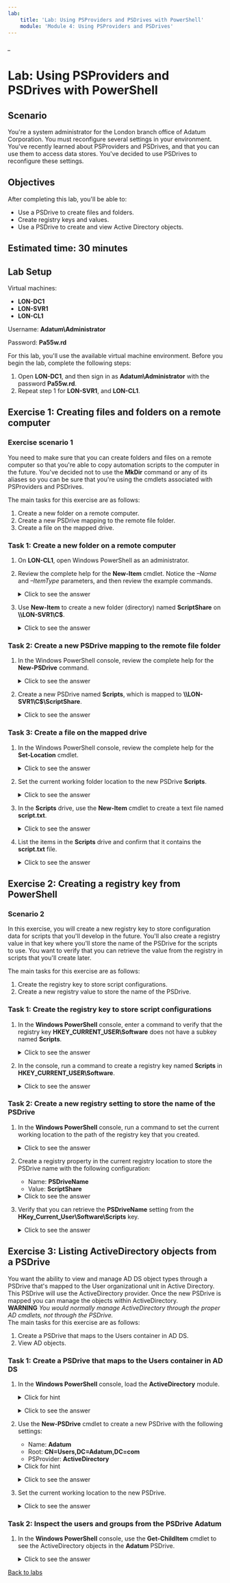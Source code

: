 ```yaml
---
lab:
    title: 'Lab: Using PSProviders and PSDrives with PowerShell'
    module: 'Module 4: Using PSProviders and PSDrives'
---
```


<!--
    <details><summary>Click for hint</summary><Strong> 

    ``` 
    HINT
    ```
    </Strong></details> 
    <details><summary>Click to see the answer</summary><Strong> 
    
    ```
    ANSWER
    ```
    </Strong></details> 
-->

###### _

# Lab: Using PSProviders and PSDrives with PowerShell

## Scenario

You're a system administrator for the London branch office of Adatum Corporation. You must reconfigure several settings in your environment. You've recently learned about PSProviders and PSDrives, and that you can use them to access data stores. You've decided to use PSDrives to reconfigure these settings.

## Objectives

After completing this lab, you'll be able to:

- Use a PSDrive to create files and folders.
- Create registry keys and values.
- Use a PSDrive to create and view Active Directory objects.

## Estimated time: 30 minutes

## Lab Setup

Virtual machines:

- **LON-DC1**
- **LON-SVR1**
- **LON-CL1**

Username: **Adatum\\Administrator**

Password: **Pa55w.rd**

For this lab, you'll use the available virtual machine environment. Before you begin the lab, complete the following steps:

1. Open **LON-DC1**, and then sign in as **Adatum\\Administrator** with the password **Pa55w.rd**.
1. Repeat step 1 for **LON-SVR1**, and **LON-CL1**.

## Exercise 1: Creating files and folders on a remote computer

### Exercise scenario 1

You need to make sure that you can create folders and files on a remote computer so that you're able to copy automation scripts to the computer in the future. You've decided not to use the **MkDir** command or any of its aliases so you can be sure that you're using the cmdlets associated with PSProviders and PSDrives.

The main tasks for this exercise are as follows:

1. Create a new folder on a remote computer.
1. Create a new PSDrive mapping to the remote file folder.
1. Create a file on the mapped drive.

### Task 1: Create a new folder on a remote computer

1. On **LON-CL1**, open Windows PowerShell as an administrator.
1. Review the complete help for the **New-Item** cmdlet. Notice the *–Name* and *–ItemType* parameters, and then review the example commands.
    <details><summary>Click to see the answer</summary><Strong> 
    
    ```PowerShell
    Get-Help New-Item -ShowWindow
    ```
    </Strong></details> 
3. Use **New-Item** to create a new folder (directory) named **ScriptShare** on **\\\LON-SVR1\C$**.
    <details><summary>Click to see the answer</summary><Strong> 
    
    ```PowerShell
    New-Item -Path \\Lon-Svr1\C$\ -Name ScriptShare -ItemType Directory
    ```
    </Strong></details> 

### Task 2: Create a new PSDrive mapping to the remote file folder

1. In the Windows PowerShell console, review the complete help for the **New-PSDrive** command. 
    <details><summary>Click to see the answer</summary><Strong> 
    
    ```PowerShell
    Get-Help New-PSDrive -ShowWindow
    
    # Look for -Name, -Root, -PSProvider
    ```
    </Strong></details> 
3. Create a new PSDrive named **Scripts**, which is mapped to **\\\LON-SVR1\C$\ScriptShare**.
    <details><summary>Click to see the answer</summary><Strong> 
    
    ```PowerShell
    New-PSDrive -Name Scripts -Root \\Lon-Svr1\c$\ScriptShare -PSProvider FileSystem
    ```
    </Strong></details> 
    
### Task 3: Create a file on the mapped drive

1. In the Windows PowerShell console, review the complete help for the **Set-Location** cmdlet.
    <details><summary>Click to see the answer</summary><Strong> 
    
    ```PowerShell
    Get-Help Set-Location -ShowWindow
    ```
    </Strong></details> 
1. Set the current working folder location to the new PSDrive **Scripts**.
    <details><summary>Click to see the answer</summary><Strong> 
    
    ```PowerShell
    Set-Location Scripts:
    ```
    </Strong></details> 
1. In the **Scripts** drive, use the **New-Item** cmdlet to create a text file named **script.txt**.
    <details><summary>Click to see the answer</summary><Strong> 
    
    ```PowerShell
    New-Item -Name Script.txt -Path . -ItemType File
    ```
    </Strong></details> 
1. List the items in the **Scripts** drive and confirm that it contains the **script.txt** file.
    <details><summary>Click to see the answer</summary><Strong> 
    
    ```PowerShell
    Get-ChildItem
    ```
    </Strong></details> 

## Exercise 2: Creating a registry key from PowerShell

### Scenario 2

In this exercise, you will create a new registry key to store configuration data for scripts that you'll develop in the future. You'll also create a registry value in that key where you'll store the name of the PSDrive for the scripts to use. You want to verify that you can retrieve the value from the registry in scripts that you'll create later.

The main tasks for this exercise are as follows:

1. Create the registry key to store script configurations.
1. Create a new registry value to store the name of the PSDrive.

### Task 1: Create the registry key to store script configurations

1. In the **Windows PowerShell** console, enter a command to verify that the registry key **HKEY_CURRENT_USER\Software** does not have a subkey named **Scripts**.
    <details><summary>Click to see the answer</summary><Strong> 
    
    ```PowerShell
    Get-ChildItem -Path HKCU:\Software
    ```
    </Strong></details> 
3. In the console, run a command to create a registry key named **Scripts** in **HKEY_CURRENT_USER\Software**.
    <details><summary>Click to see the answer</summary><Strong> 
    
    ```PowerShell
    New-Item -Path HKCU:\Software -Name Scripts 
    ```
    </Strong></details> 

### Task 2: Create a new registry setting to store the name of the PSDrive

1. In the **Windows PowerShell** console, run a command to set the current working location to the path of the registry key that you created.
    <details><summary>Click to see the answer</summary><Strong> 
    
    ```PowerShell
    Set-Location HKCU:\Software\Scripts
    ```
    </Strong></details> 
1. Create a registry property in the current registry location to store the PSDrive name with the following configuration:

   - Name: **PSDriveName**
   - Value: **ScriptShare**

    <details><summary>Click to see the answer</summary><Strong> 
    
    ```PowerShell
    New-ItemProperty -Path HKCU:\Software\Scripts -Name "PSDriveName" -Value "ScriptShare"
    ```
    </Strong></details> 
1. Verify that you can retrieve the **PSDriveName** setting from the **HKey_Current_User\Software\Scripts** key.
    <details><summary>Click to see the answer</summary><Strong> 
    
    ```PowerShell
    Get-ItemProperty -Path . -Name PSDriveName
    ```
    </Strong></details> 

## Exercise 3: Listing ActiveDirectory objects from a PSDrive

You want the ability to view and manage AD DS object types through a PSDrive that's mapped to the User organizational unit in Active Directory. This PSDrive will use the ActiveDirectory provider. Once the new PSDrive is mapped you can manage the objects within ActiveDirectory. <br>**WARNING** *You would normally manage ActiveDirectory through the proper AD cmdlets, not through the PSDrive.*  
The main tasks for this exercise are as follows:

1. Create a PSDrive that maps to the Users container in AD DS.
1. View AD objects.

### Task 1: Create a PSDrive that maps to the Users container in AD DS

1. In the **Windows PowerShell** console, load the **ActiveDirectory** module.
    <details><summary>Click for hint</summary><Strong> 

    ```PowerShell
    Get-Command *Module*
    ```
    </Strong></details> 
    <details><summary>Click to see the answer</summary><Strong> 
    
    ```PowerShell
    Import-Module ActiveDirectory
    ```
    </Strong></details> 
3. Use the **New-PSDrive** cmdlet to create a new PSDrive with the following settings:

   - Name: **Adatum**
   - Root: **CN=Users,DC=Adatum,DC=com**
   - PSProvider: **ActiveDirectory**

    <details><summary>Click for hint</summary><Strong> 

    ```PowerShell
    Get-Help New-PSDrive -ShowWindow
    ```
    </Strong></details> 
    <details><summary>Click to see the answer</summary><Strong> 
    
    ```PowerShell
    New-PSDrive -Name Adatum -Root "CN=Users,DC=Adatum,DC=com" -PSProvider ActiveDirectory
    ```
    </Strong></details> 
1. Set the current working location to the new PSDrive.
    <details><summary>Click to see the answer</summary><Strong> 
    
    ```PowerShell
    Set-Location Adatum:
    ```
    </Strong></details> 
### Task 2: Inspect the users and groups from the PSDrive Adatum

1. In the **Windows PowerShell** console, use the **Get-ChildItem** cmdlet to see the ActiveDirectory objects in the **Adatum** PSDrive.
    <details><summary>Click to see the answer</summary><Strong> 
    
    ```PowerShell
    Get-ChildItem  
    ```
    </Strong></details> 
    
[Back to labs](https://github.com/brentd09/AZ040Labs/blob/main/README.md#powershell-labs)
